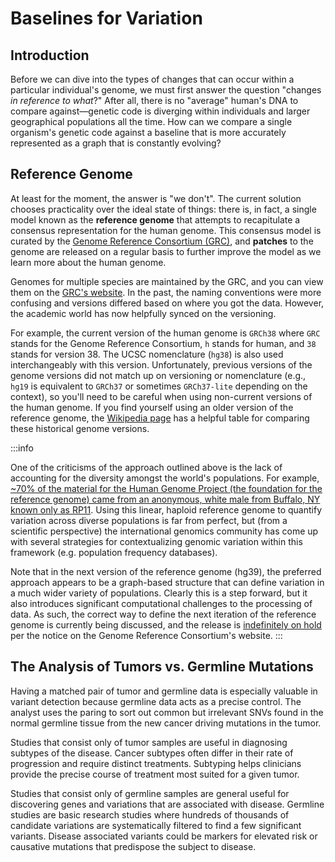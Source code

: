 # Baselines for Variation

## Introduction

Before we can dive into the types of changes that can occur within a particular
individual's genome, we must first answer the question "changes _in reference to
what_?" After all, there is no "average" human's DNA to compare against—genetic
code is diverging within individuals and larger geographical populations all the
time. How can we compare a single organism's genetic code against a baseline
that is more accurately represented as a graph that is constantly evolving?

## Reference Genome

At least for the moment, the answer is "we don't". The current solution chooses
practicality over the ideal state of things: there is, in fact, a single model
known as the **reference genome** that attempts to recapitulate a consensus
representation for the human genome. This consensus model is curated by the
[Genome Reference Consortium (GRC)], and **patches** to the genome are released
on a regular basis to further improve the model as we learn more about the human
genome.

Genomes for multiple species are maintained by the GRC, and you can view them on
the [GRC's website](https://www.ncbi.nlm.nih.gov/grc/data). In the past, the
naming conventions were more confusing and versions differed based on where you
got the data. However, the academic world has now helpfully synced on the
versioning.

For example, the current version of the human genome is `GRCh38` where `GRC`
stands for the Genome Reference Consortium, `h` stands for human, and `38`
stands for version 38. The UCSC nomenclature (`hg38`) is also used
interchangeably with this version. Unfortunately, previous versions of the
genome versions did not match up on versioning or nomenclature (e.g., `hg19` is
equivalent to `GRCh37` or sometimes `GRCh37-lite` depending on the context), so
you'll need to be careful when using non-current versions of the human genome.
If you find yourself using an older version of the reference genome, the
[Wikipedia page](https://en.wikipedia.org/wiki/Reference_genome) has a helpful
table for comparing these historical genome versions.

:::info

One of the criticisms of the approach outlined above is the lack of accounting
for the diversity amongst the world's populations. For example, [~70% of the
material for the Human Genome Project (the foundation for the reference genome)
came from an anonymous, white male from Buffalo, NY known only as RP11][rp11].
Using this linear, haploid reference genome to quantify variation across diverse
populations is far from perfect, but (from a scientific perspective) the
international genomics community has come up with several strategies for
contextualizing genomic variation within this framework (e.g. population
frequency databases).

Note that in the next version of the reference genome (hg39), the preferred
approach appears to be a graph-based structure that can define variation in a
much wider variety of populations. Clearly this is a step forward, but it also
introduces significant computational challenges to the processing of data. As
such, the correct way to define the next iteration of the reference genome is
currently being discussed, and the release is [indefinitely on
hold](https://www.ncbi.nlm.nih.gov/grc) per the notice on the Genome Reference
Consortium's website.
:::

## The Analysis of Tumors vs. Germline Mutations

Having a matched pair of tumor and germline data is especially valuable in
variant detection because germline data acts as a precise control. The analyst
uses the paring to sort out common but irrelevant SNVs found in the normal
germline tissue from the new cancer driving mutations in the tumor.

Studies that consist only of tumor samples are useful in diagnosing subtypes of
the disease. Cancer subtypes often differ in their rate of progression and
require distinct treatments. Subtyping helps clinicians provide the precise
course of treatment most suited for a given tumor.

Studies that consist only of germline samples are general useful for discovering
genes and variations that are associated with disease. Germline studies are
basic research studies where hundreds of thousands of candidate variations are
systematically filtered to find a few significant variants. Disease associated
variants could be markers for elevated risk or causative mutations that
predispose the subject to disease.


[rp11]: https://www.theatlantic.com/science/archive/2018/11/human-genome-300-million-missing-letters-dna/576481/
[Genome Reference Consortium (GRC)]: https://www.ncbi.nlm.nih.gov/grc